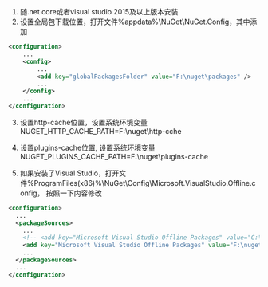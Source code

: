 1. 随.net core或者visual studio 2015及以上版本安装
2. 设置全局包下载位置，打开文件%appdata%\NuGet\NuGet.Config，其中添加

```xml
<configuration>
    ...
    <config>
        ...
        <add key="globalPackagesFolder" value="F:\nuget\packages" />
        ...
    </config>
    ...
</configuration>
```
3. 设置http-cache位置，设置系统环境变量NUGET_HTTP_CACHE_PATH=F:\nuget\http-cche
4. 设置plugins-cache位置, 设置系统环境变量NUGET_PLUGINS_CACHE_PATH=F:\nuget\plugins-cache

5. 如果安装了Visual Studio，打开文件%ProgramFiles(x86)%\NuGet\Config\Microsoft.VisualStudio.Offline.config， 按照一下内容修改

```xml
<configuration>
  ...
  <packageSources>
    ...
    <!-- <add key="Microsoft Visual Studio Offline Packages" value="C:\Program Files (x86)\Microsoft SDKs\NuGetPackages"/> -->
    <add key="Microsoft Visual Studio Offline Packages" value="F:\nuget\msvs"/>
    ...
  </packageSources>
  ...
</configuration>

```